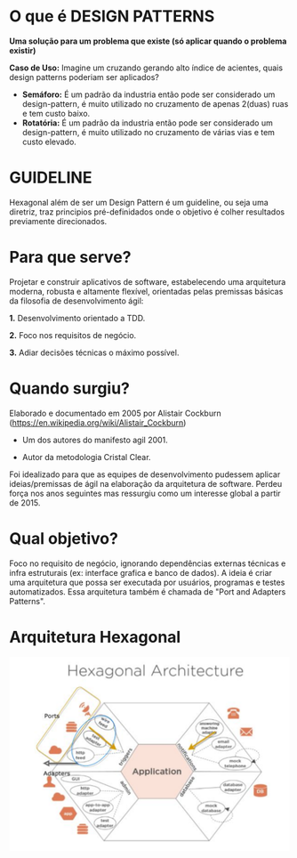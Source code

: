 # O que é DESIGN PATTERNS

**Uma solução para um problema que existe (só aplicar quando o problema existir)**

<b>Caso de Uso:</b> Imagine um cruzando gerando alto índice de acientes, quais design patterns poderiam ser aplicados? 
 - <b>Semáforo:</b> É um padrão da industria então pode ser considerado um design-pattern, é muito utilizado no cruzamento de apenas 2(duas) ruas e tem custo baixo.
 - <b>Rotatória:</b> É um padrão da industria então pode ser considerado um design-pattern, é muito utilizado no cruzamento de várias vias e tem custo elevado.

# GUIDELINE

Hexagonal além de ser um Design Pattern é um guideline, ou seja uma diretriz, traz principios pré-definidados onde o objetivo é colher resultados previamente direcionados. 

# Para que serve?

Projetar e construir aplicativos de software, estabelecendo uma arquitetura moderna, robusta e altamente flexível, orientadas pelas premissas básicas da filosofia de desenvolvimento ágil:

<b>1.</b> Desenvolvimento orientado a TDD.

<b>2.</b> Foco nos requisitos de negócio.

<b>3.</b> Adiar decisões técnicas o máximo possível.

# Quando surgiu?

Elaborado e documentado em 2005 por Alistair Cockburn (https://en.wikipedia.org/wiki/Alistair_Cockburn)

- Um dos autores do manifesto agil 2001.

- Autor da metodologia Cristal Clear.

Foi idealizado para que as equipes de desenvolvimento pudessem aplicar ideias/premissas de ágil na elaboração da arquitetura de software. Perdeu força nos anos seguintes mas ressurgiu como um interesse global a partir de 2015.

# Qual objetivo?

Foco no requisito de negócio, ignorando dependências externas técnicas e infra estruturais (ex: interface grafica e banco de dados). A ideia é criar uma arquitetura que possa ser executada por usuários, programas e testes automatizados.
Essa arquitetura também é chamada de "Port and Adapters Patterns".

# Arquitetura Hexagonal

![Hexagonal](hexagonal.png)

